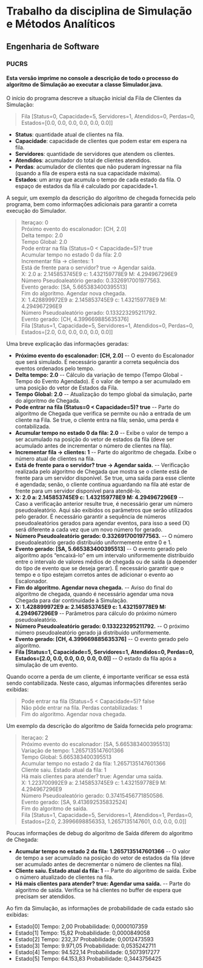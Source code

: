 # Trabalho da disciplina de Simulação e Métodos Analíticos
## Engenharia de Software
### PUCRS

#### Esta versão imprime no console a descrição de todo o processo do algoritmo de Simulação ao executar a classe Simulador.java.

O início do programa descreve a situação inicial da Fila de Clientes da Simulação:

> Fila [Status=0, Capacidade=5, Servidores=1, Atendidos=0, Perdas=0, Estados=[0.0, 0.0, 0.0, 0.0, 0.0, 0.0]]

* **Status**: quantidade atual de clientes na fila.<br>
* **Capacidade**: capacidade de clientes que podem estar em espera na fila.<br>
* **Servidores**: quantidade de servidores que atendem os clientes.<br>
* **Atendidos**: acumulador do total de clientes atendidos.<br>
* **Perdas**: acumulador de clientes que não puderam ingressar na fila (quando a fila de espera está na sua capacidade máxima).<br>
* **Estados**: um array que acumula o tempo de cada estado da fila. O espaço de estados da fila é calculado por capacidade+1.<br>

A seguir, um exemplo da descrição do algoritmo de chegada fornecida pelo programa, bem como informações adicionais para garantir a correta execução do Simulador.

>Iteraçao: 0<br>
Próximo evento do escalonador: [CH, 2.0]<br>
Delta tempo: 2.0<br>
Tempo Global: 2.0<br>
Pode entrar na fila (Status=0 < Capacidade=5)? true<br>
Acumular tempo no estado 0 da fila: 2.0<br>
Incrementar fila -> clientes: 1<br>
Está de frente para o servidor? true -> Agendar saída.<br>
X: 2.0 a: 2.145853745E9 c: 1.432159778E9 M: 4.294967296E9<br>
Número Pseudoaleatório gerado: 0.3326917001977563.<br>
Evento gerado: [SA, 5.665383400395513]<br>
Fim do algoritmo. Agendar nova chegada.<br>
X: 1.428899972E9 a: 2.145853745E9 c: 1.432159778E9 M: 4.294967296E9<br>
Número Pseudoaleatório gerado: 0.133223295211792.<br>
Evento gerado: [CH, 4.399669885635376]<br>
Fila [Status=1, Capacidade=5, Servidores=1, Atendidos=0, Perdas=0, Estados=[2.0, 0.0, 0.0, 0.0, 0.0, 0.0]]<br>

Uma breve explicação das informações geradas:
* **Próximo evento do escalonador: [CH, 2.0]** -- O evento do Escalonador que será simulado. É necessário garantir a correta sequência dos eventos ordenados pelo tempo. 
* **Delta tempo: 2.0** -- Cálculo da variação de tempo (Tempo Global - Tempo do Evento Agendado). É o valor de tempo a ser acumulado em uma posição do vetor de Estados da Fila.
* **Tempo Global: 2.0** -- Atualização do tempo global da simulação, parte do algoritmo de Chegada.
* **Pode entrar na fila (Status=0 < Capacidade=5)? true** -- Parte do algoritmo de Chegada que verifica se permite ou não a entrada de um cliente na Fila. Se true, o cliente entra na fila; senão, uma perda é contabilizada.
* **Acumular tempo no estado 0 da fila: 2.0** -- Exibe o valor de tempo a ser acumulado na posição do vetor de estados da fila (deve ser acumulado antes de incrementar o número de clientes na fila).
* **Incrementar fila -> clientes: 1** -- Parte do algoritmo de chegada. Exibe o número atual de clientes na fila.
* **Está de frente para o servidor? true -> Agendar saída.** -- Verificação realizada pelo algoritmo de Chegada que mostra se o cliente está de frente para um servidor disponível. Se true, uma saída para esse cliente é agendada; senão, o cliente continua aguardando na fila até estar de frente para um servidor disponível para atendê-lo.
* **X: 2.0 a: 2.145853745E9 c: 1.432159778E9 M: 4.294967296E9** -- Caso a verificação anterior resulte true, é necessário gerar um número pseudoaleatório. Aqui são exibidos os parâmetros que serão utilizados pelo gerador. É necessário garantir a sequência de números pseudoaleatórios gerados para agendar eventos, para isso a seed (X) será diferente a cada vez que um novo número for gerado.
* **Número Pseudoaleatório gerado: 0.3326917001977563.** -- O número pseudoaleatório gerado distribuído uniformemente entre 0 e 1.
* **Evento gerado: [SA, 5.665383400395513]** -- O evento gerado pelo algoritmo após “encaixá-lo” em um intervalo uniformemente distribuído entre o intervalo de valores médios de chegada ou de saída (a depender do tipo de evento que se deseja gerar). É necessário garantir que o tempo e o tipo estejam corretos antes de adicionar o evento ao Escalonador.
* **Fim do algoritmo. Agendar nova chegada.** -- Aviso do final do algoritmo de chegada, quando é necessário agendar uma nova Chegada para dar continuidade à Simulação.
* **X: 1.428899972E9 a: 2.145853745E9 c: 1.432159778E9 M: 4.294967296E9** -- Parâmetros para cálculo do próximo número pseudoaleatório.
* **Número Pseudoaleatório gerado: 0.133223295211792.** -- O próximo número pseudoaleatório gerado já distribuído uniformemente.
* **Evento gerado: [CH, 4.399669885635376]** -- O evento gerado pelo algoritmo.
* **Fila [Status=1, Capacidade=5, Servidores=1, Atendidos=0, Perdas=0, Estados=[2.0, 0.0, 0.0, 0.0, 0.0, 0.0]]** -- O estado da fila após a simulação de um evento.

Quando ocorre a perda de um cliente, é importante verificar se essa está sendo contabilizada. Neste caso, algumas informações diferentes serão exibidas:

>Pode entrar na fila (Status=5 < Capacidade=5)? false<br>
Não pôde entrar na fila. Perdas contabilizadas: 1<br>
Fim do algoritmo. Agendar nova chegada.<br>

Um exemplo da descrição do algoritmo de Saída fornecida pelo programa:

>Iteraçao: 2<br>
Próximo evento do escalonador: [SA, 5.665383400395513]<br>
Variação de tempo: 1.2657135147601366<br>
Tempo Global: 5.665383400395513<br>
Acumular tempo no estado 2 da fila: 1.2657135147601366<br>
Cliente saiu. Estado atual da fila: 1<br>
Há mais clientes para atender? true: Agendar uma saída.<br>
X: 1.223700992E9 a: 2.145853745E9 c: 1.432159778E9 M: 4.294967296E9<br>
Número Pseudoaleatório gerado: 0.37415456771850586.<br>
Evento gerado: [SA, 9.413692535832524]<br>
Fim do algoritmo de saída.<br>
Fila [Status=1, Capacidade=5, Servidores=1, Atendidos=1, Perdas=0, Estados=[2.0, 2.3996698856353, 1.2657135147601, 0.0, 0.0, 0.0]]<br>

Poucas informações de debug do algoritmo de Saída diferem do algoritmo de Chegada:

  * **Acumular tempo no estado 2 da fila: 1.2657135147601366** -- O valor de tempo a ser acumulado na posição do vetor de estados da fila (deve ser acumulado antes de decrementar o número de clientes na fila).
  * **Cliente saiu. Estado atual da fila: 1** -- Parte do algoritmo de saída. Exibe o número atualizado de clientes na fila.
  * **Há mais clientes para atender? true: Agendar uma saída.** -- Parte do algoritmo de saída. Verifica se há clientes no buffer de espera que precisam ser atendidos.

Ao fim da Simulação, as informações de probabilidade de cada estado são exibidas:

* Estado[0] Tempo: 2,00 Probabilidade: 0,0000107359
* Estado[1] Tempo: 15,82 Probabilidade: 0,0000849058
* Estado[2] Tempo: 232,37 Probabilidade: 0,0012473593
* Estado[3] Tempo: 9.971,05 Probabilidade: 0,0535242711
* Estado[4] Tempo: 94.522,14 Probabilidade: 0,5073917277
* Estado[5] Tempo: 64.153,83 Probabilidade: 0,3443756425
